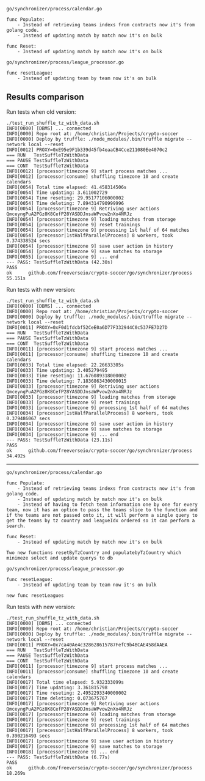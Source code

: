 `go/synchronizer/process/calendar.go`

    func Populate:
        - Instead of retrieving teams indexs from contracts now it's from golang code.
        - Instead of updating match by match now it's on bulk

    func Reset:
        - Instead of updating match by match now it's on bulk

`go/synchronizer/process/league_processor.go`

    func resetLeague:
        - Instead of updating team by team now it's on bulk

## Results comparison

Run tests when old version:

```
./test_run_shuffle_tz_with_data.sh
INFO[0000] [DBMS] ... connected
INFO[0000] Repo root at: /home/christian/Projects/crypto-soccer
INFO[0000] Deploy by truffle: ./node_modules/.bin/truffle migrate --network local --reset
INFO[0012] PROXY=0xE95e9F1b339d45fb4eaaCB4Cce211080Ee4070c2
=== RUN   TestSuffleTzWithData
=== PAUSE TestSuffleTzWithData
=== CONT  TestSuffleTzWithData
INFO[0012] [processor|timezone 9] start process matches ...
INFO[0012] [processor|consume] shuffling timezone 10 and create calendars
INFO[0054] Total time elapsed: 41.458314506s
INFO[0054] Time updating: 3.611002729
INFO[0054] Time reseting: 29.95177106000002
INFO[0054] Time deleting: 7.894314790999996
INFO[0054] [processor|timezone 9] Retriving user actions QmceyngPuA2PGz8K8CefP28YASDDJnsaWPvow2nXo4NRJz
INFO[0054] [processor|timezone 9] loading matches from storage
INFO[0054] [processor|timezone 9] reset trainings
INFO[0054] [processor|timezone 9] processing 1st half of 64 matches
INFO[0054] [precessor|1stHalfParallelProcess] 8 workers, took 0.374338524 secs
INFO[0054] [processor|timezone 9] save user action in history
INFO[0054] [processor|timezone 9] save matches to storage
INFO[0055] [processor|timezone 9] ... end
--- PASS: TestSuffleTzWithData (42.30s)
PASS
ok      github.com/freeverseio/crypto-soccer/go/synchronizer/process    55.151s
```

Run tests with new version:

```
./test_run_shuffle_tz_with_data.sh
INFO[0000] [DBMS] ... connected
INFO[0000] Repo root at: /home/christian/Projects/crypto-soccer
INFO[0000] Deploy by truffle: ./node_modules/.bin/truffle migrate --network local --reset
INFO[0011] PROXY=0xF0d1fdcbf52CeE0a6D77F332944C0c537FE7D27D
=== RUN   TestSuffleTzWithData
=== PAUSE TestSuffleTzWithData
=== CONT  TestSuffleTzWithData
INFO[0011] [processor|timezone 9] start process matches ...
INFO[0011] [processor|consume] shuffling timezone 10 and create calendars
INFO[0033] Total time elapsed: 22.26633305s
INFO[0033] Time updating: 3.405279495
INFO[0033] Time reseting: 11.676089318000002
INFO[0033] Time deleting: 7.1836863430000015
INFO[0033] [processor|timezone 9] Retriving user actions QmceyngPuA2PGz8K8CefP28YASDDJnsaWPvow2nXo4NRJz
INFO[0033] [processor|timezone 9] loading matches from storage
INFO[0033] [processor|timezone 9] reset trainings
INFO[0033] [processor|timezone 9] processing 1st half of 64 matches
INFO[0034] [precessor|1stHalfParallelProcess] 8 workers, took 0.379486067 secs
INFO[0034] [processor|timezone 9] save user action in history
INFO[0034] [processor|timezone 9] save matches to storage
INFO[0034] [processor|timezone 9] ... end
--- PASS: TestSuffleTzWithData (23.11s)
PASS
ok      github.com/freeverseio/crypto-soccer/go/synchronizer/process    34.492s
```

---

`go/synchronizer/process/calendar.go`

    func Populate:
        - Instead of retrieving teams indexs from contracts now it's from golang code.
        - Instead of updating match by match now it's on bulk
        - Instead of having to fetch team information one by one for every team, now it has an option to pass the teams slice to the function and if the teams are not passed onto it, it will perform a single query to get the teams by tz country and leagueIdx ordered so it can perform a search.

    func Reset:
        - Instead of updating match by match now it's on bulk

    Two new functions resetByTzCountry and populatebyTzCountry which minimeze select and update querys to db

`go/synchronizer/process/league_processor.go`

    func resetLeague:
        - Instead of updating team by team now it's on bulk

    new func resetLeagues

Run tests with new version:

```
./test_run_shuffle_tz_with_data.sh
INFO[0000] [DBMS] ... connected
INFO[0000] Repo root at: /home/christian/Projects/crypto-soccer
INFO[0000] Deploy by truffle: ./node_modules/.bin/truffle migrate --network local --reset
INFO[0011] PROXY=0x7ca40Ae4c328628615787FefC9b4BCAE458dAAEA
=== RUN   TestSuffleTzWithData
=== PAUSE TestSuffleTzWithData
=== CONT  TestSuffleTzWithData
INFO[0011] [processor|timezone 9] start process matches ...
INFO[0011] [processor|consume] shuffling timezone 10 and create calendars
INFO[0017] Total time elapsed: 5.932333099s
INFO[0017] Time updating: 3.361815798
INFO[0017] Time reseting: 2.4952293340000002
INFO[0017] Time deleting: 0.073675767
INFO[0017] [processor|timezone 9] Retriving user actions QmceyngPuA2PGz8K8CefP28YASDDJnsaWPvow2nXo4NRJz
INFO[0017] [processor|timezone 9] loading matches from storage
INFO[0017] [processor|timezone 9] reset trainings
INFO[0017] [processor|timezone 9] processing 1st half of 64 matches
INFO[0017] [precessor|1stHalfParallelProcess] 8 workers, took 0.390216493 secs
INFO[0017] [processor|timezone 9] save user action in history
INFO[0017] [processor|timezone 9] save matches to storage
INFO[0018] [processor|timezone 9] ... end
--- PASS: TestSuffleTzWithData (6.77s)
PASS
ok      github.com/freeverseio/crypto-soccer/go/synchronizer/process    18.269s
```
